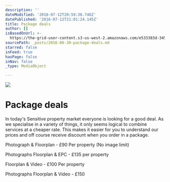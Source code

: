 ```yaml
---
description: ''
dateModified: '2016-07-12T20:59:36.746Z'
datePublished: '2016-07-12T21:01:24.145Z'
title: Package deals
author: []
isBasedOnUrl: >-
  https://the-grid-user-content.s3-us-west-2.amazonaws.com/e533383d-345e-4b59-b7fb-b385f6308eb4.png
sourcePath: _posts/2016-06-30-package-deals.md
starred: false
inFeed: true
hasPage: false
inNav: false
_type: MediaObject

---
```

![](https://the-grid-user-content.s3-us-west-2.amazonaws.com/46f49871-b5ef-4c1b-957a-7bac36ba5837.png)

# Package deals

In today's Sensitive property market everyone is looking for a good deal. As we specialise in a variety of things, it only seems logical to combine services at a cheaper rate. This makes it easier for you to understand our prices and off course receive discount when you order in a package.

Photograph & Floorplan - £90 Per property (No image limit)

Photographs Floorplan & EPC - £135 per property

Floorplan & Video - £100 Per property

Photographs Floorplan & Video - £150